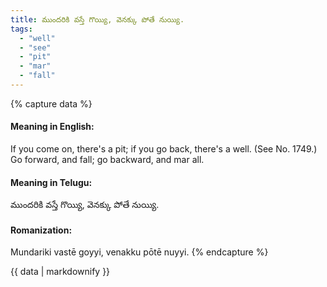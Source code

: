 ```yaml
---
title: ముందరికి వస్తే గొయ్యి, వెనక్కు పోతే నుయ్యి.
tags:
  - "well"
  - "see"
  - "pit"
  - "mar"
  - "fall"
---
```


{% capture data %}
#### Meaning in English:
If you come on, there's a pit; if you go back, there's a well.
(See No. 1749.)
Go forward, and fall; go backward, and mar all.

#### Meaning in Telugu:
ముందరికి వస్తే గొయ్యి, వెనక్కు పోతే నుయ్యి.

#### Romanization:
Mundariki vastē goyyi, venakku pōtē nuyyi.
{% endcapture %}

{{ data | markdownify }}

